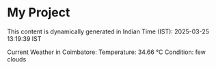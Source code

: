 # My Project

This content is dynamically generated in Indian Time (IST): 2025-03-25 13:19:39 IST


Current Weather in Coimbatore:
Temperature: 34.66 °C
Condition: few clouds
